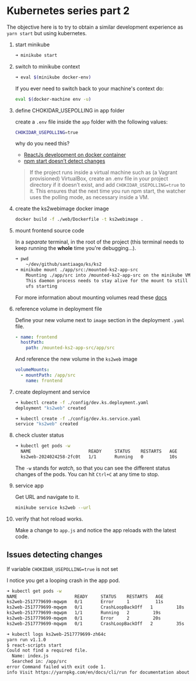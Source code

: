 # Kubernetes series part 2

The objective here is to try to obtain a similar development experience as `yarn start` but using kubernetes.

1. start minikube

    ```bash
    ➜ minikube start
    ```

1. switch to minikube context

    ```bash
    ➜ eval $(minikube docker-env)
    ```

    If you ever need to switch back to your machine's context do:

    ```bash
    eval $(docker-machine env -u)
    ```

1. define CHOKIDAR_USEPOLLING in app folder

    create a `.env` file inside the `app` folder with the following values:

    ```bash
    CHOKIDAR_USEPOLLING=true
    ```

    why do you need this?

    * [ReactJs development on docker container](https://stackoverflow.com/questions/42976296/reactjs-development-on-docker-container/43065210#43065210)
    * [npm start doesn’t detect changes](https://github.com/facebookincubator/create-react-app/blob/master/packages/react-scripts/template/README.md#npm-start-doesnt-detect-changes)

    > If the project runs inside a virtual machine such as (a Vagrant provisioned) VirtualBox, create an .env file in your project directory if it doesn’t exist, and add `CHOKIDAR_USEPOLLING=true` to it. This ensures that the next time you run npm start, the watcher uses the polling mode, as necessary inside a VM.

1. create the ks2webimage docker image

    ```bash
    docker build -f ./web/Dockerfile -t ks2webimage .
    ```

1. mount frontend source code

    In a _separate_ terminal, in the root of the project (this terminal needs to keep running the **whole** time you're debugging...).

    ```bash
    ➜ pwd
        ~/dev/github/santiaago/ks/ks2
    ➜ minikube mount ./app/src:/mounted-ks2-app-src
        Mounting ./app/src into /mounted-ks2-app-src on the minikube VM
        This daemon process needs to stay alive for the mount to still be accessible...
        ufs starting
    ```

    For more information about mounting volumes read these [docs](https://github.com/kubernetes/minikube/blob/master/docs/host_folder_mount.md)

1. reference volume in deployment file

    Define your new volume next to `image` section in the deployment `.yaml` file.

    ```yaml
    - name: frontend
      hostPath:
        path: /mounted-ks2-app-src/app/src
    ```

    And reference the new volume in the `ks2web` image

    ```yaml
    volumeMounts:
      - mountPath: /app/src
        name: frontend
    ```

1. create deployment and service

    ```bash
    ➜ kubectl create -f ./config/dev.ks.deployment.yaml
    deployment "ks2web" created

    ➜ kubectl create -f ./config/dev.ks.service.yaml
    service "ks2web" created
    ```

1. check cluster status

    ```bash
    ➜ kubectl get pods -w
      NAME                      READY     STATUS    RESTARTS   AGE
      ks2web-2024024258-2fc0t   1/1       Running   0          10s
    ```

    The `-w` stands for _watch_, so that you can see the different status changes of the pods. You can hit `Ctrl+C` at any time to stop.

1. service app

    Get URL and navigate to it.

    ```bash
    minikube service ks2web --url
    ```

1. verify that hot reload works.

    Make a change to `app.js` and notice the app reloads with the latest code.

## Issues detecting changes

If variable `CHOKIDAR_USEPOLLING=true` is not set

I notice you get a looping crash in the app pod.

```bash
➜ kubectl get pods -w
NAME                      READY     STATUS    RESTARTS   AGE
ks2web-2517779699-mqwpm   0/1       Error     1          11s
ks2web-2517779699-mqwpm   0/1       CrashLoopBackOff   1         18s
ks2web-2517779699-mqwpm   1/1       Running   2         19s
ks2web-2517779699-mqwpm   0/1       Error     2         20s
ks2web-2517779699-mqwpm   0/1       CrashLoopBackOff   2         35s
```

```bash
➜ kubectl logs ks2web-2517779699-zh64c
yarn run v1.1.0
$ react-scripts start
Could not find a required file.
  Name: index.js
  Searched in: /app/src
error Command failed with exit code 1.
info Visit https://yarnpkg.com/en/docs/cli/run for documentation about this command.
```
